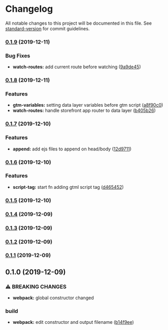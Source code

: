 # Changelog

All notable changes to this project will be documented in this file. See [standard-version](https://github.com/conventional-changelog/standard-version) for commit guidelines.

### [0.1.9](https://github.com/ecomclub/widget-tag-manager/compare/v0.1.8...v0.1.9) (2019-12-11)


### Bug Fixes

* **watch-routes:** add current route before watching ([9a9de45](https://github.com/ecomclub/widget-tag-manager/commit/9a9de45632d8974d4505441d5a6108d1773c09b7))

### [0.1.8](https://github.com/ecomclub/widget-tag-manager/compare/v0.1.7...v0.1.8) (2019-12-11)


### Features

* **gtm-variables:** setting data layer variables before gtm script ([a8f90c0](https://github.com/ecomclub/widget-tag-manager/commit/a8f90c0d0b742c91bd9e851f7f2fd86e01aefebb))
* **watch-routes:** handle storefront app router to data layer ([b405b26](https://github.com/ecomclub/widget-tag-manager/commit/b405b26029600c8db46543f6960f4a472d05f19a))

### [0.1.7](https://github.com/ecomclub/widget-tag-manager/compare/v0.1.6...v0.1.7) (2019-12-10)


### Features

* **append:** add ejs files to append on head/body ([12d9711](https://github.com/ecomclub/widget-tag-manager/commit/12d97113ce4bc95e89e6c4a0b7a8680ec103edda))

### [0.1.6](https://github.com/ecomclub/widget-tag-manager/compare/v0.1.5...v0.1.6) (2019-12-10)


### Features

* **script-tag:** start fn adding gtml script tag ([d465452](https://github.com/ecomclub/widget-tag-manager/commit/d465452a7f4f184bc125431b2d103e589b2814d9))

### [0.1.5](https://github.com/ecomclub/widget-tag-manager/compare/v0.1.4...v0.1.5) (2019-12-10)

### [0.1.4](https://github.com/ecomclub/widget-tag-manager/compare/v0.1.3...v0.1.4) (2019-12-09)

### [0.1.3](https://github.com/ecomclub/widget-tag-manager/compare/v0.1.2...v0.1.3) (2019-12-09)

### [0.1.2](https://github.com/ecomclub/widget-tag-manager/compare/v0.1.1...v0.1.2) (2019-12-09)

### [0.1.1](https://github.com/ecomclub/widget-tag-manager/compare/v0.1.0...v0.1.1) (2019-12-09)

## 0.1.0 (2019-12-09)


### ⚠ BREAKING CHANGES

* **webpack:** global constructor changed

### build

* **webpack:** edit constructor and output filename ([b14f9ee](https://github.com/ecomclub/widget-tag-manager/commit/b14f9eeda5f6e5d74133119a97a4a213a1e52d87))
